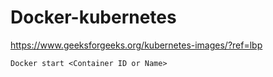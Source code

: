 # Docker-kubernetes
https://www.geeksforgeeks.org/kubernetes-images/?ref=lbp


```
Docker start <Container ID or Name>
```
